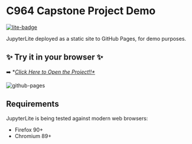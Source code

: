 # C964 Capstone Project Demo

[![lite-badge](https://jupyterlite.rtfd.io/en/latest/_static/badge.svg)]([https://jupyterlite.github.io/demo](https://ant-codez.github.io/C964/lab/index.html))

JupyterLite deployed as a static site to GitHub Pages, for demo purposes.

## ✨ Try it in your browser ✨

➡️ **[Click Here to Open the Project!!*](https://ant-codez.github.io/C964/lab/index.html)*

![github-pages](https://user-images.githubusercontent.com/591645/120649478-18258400-c47d-11eb-80e5-185e52ff2702.gif)

## Requirements

JupyterLite is being tested against modern web browsers:

- Firefox 90+
- Chromium 89+
